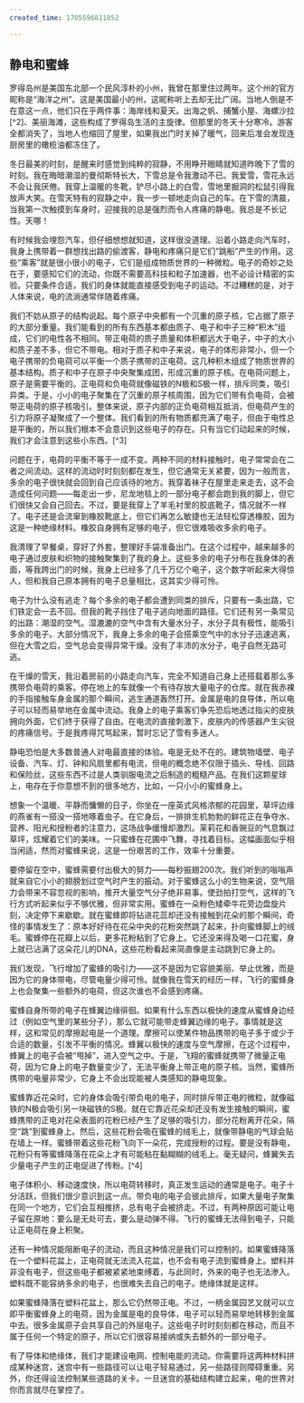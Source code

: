 ```yaml
---
created_time: 1705596811852

---
```

## 静电和蜜蜂

罗得岛州是美国东北部一个民风淳朴的小州，我曾在那里住过两年。这个州的官方昵称是“海洋之州”。这是美国最小的州，这昵称听上去却无比广阔。当地人倒是不在意这一点，他们只在乎两件事：海岸线和夏天。出海之帆、捕蟹小屋、海螺沙拉[^2]、美丽海滩，这些构成了罗得岛生活的主旋律。但那里的冬天十分寒冷。游客全都消失了，当地人也缩回了屋里，如果我出门时关掉了暖气，回来后准会发现连厨房里的橄榄油都冻住了。

冬日最美的时刻，是醒来时感觉到纯粹的寂静，不用睁开眼睛就知道昨晚下了雪的时刻。我在晦暗潮湿的曼彻斯特长大，下雪总是令我激动不已。我爱雪，雪花永远不会让我厌倦。我穿上温暖的冬靴，铲尽小路上的白雪，雪地里掘洞的松鼠引得我放声大笑。在雪天特有的寂静之中，我一步一顿地走向自己的车。在下雪的清晨，当我第一次触摸到车身时，迎接我的总是强烈而令人疼痛的静电。我总是不长记性。天哪！

有时候我会埋怨汽车，但仔细想想就知道，这样很没道理。沿着小路走向汽车时，我身上携带着一群想找出路的偷渡客，静电和疼痛只是它们“跳船”产生的作用。这些“乘客”就是很小很小的电子，它们是组成物质世界的一种微粒。电子的奇妙之处在于，要感知它们的流动，你既不需要高科技和粒子加速器，也不必设计精密的实验。只要条件合适，我们的身体就能直接感受到电子的运动。不过糟糕的是，对于人体来说，电的流淌通常伴随着疼痛。

我们不妨从原子的结构说起。每个原子中央都有一个沉重的原子核，它占据了原子的大部分重量。我们能看到的所有东西基本都由质子、电子和中子三种“积木”组成，它们的电性各不相同。带正电荷的质子质量和体积都远大于电子，中子的大小和质子差不多，但它不带电。相对于质子和中子来说，电子的体形非常小，但一个电子携带的负电荷可以平衡一个质子携带的正电荷。这几种积木组成了物质世界的基本结构。质子和中子在原子中央聚集成团，形成沉重的原子核。在电荷问题上，原子是需要平衡的。正电荷和负电荷就像磁铁的N极和S极一样，排斥同类，吸引异类。于是，小小的电子聚集在了沉重的原子核周围，因为它们带有负电荷，会被带正电荷的原子核吸引。整体来说，原子内部的正负电荷相互抵消，但电荷产生的引力将原子凝聚成了一个整体。我们看到的所有物质都充满了电子，但由于电性总是平衡的，所以我们根本不会意识到这些电子的存在。只有当它们动起来的时候，我们才会注意到这些小东西。[^3]

问题在于，电荷的平衡不等于一成不变。两种不同的材料接触时，电子常常会在二者之间流动。这样的流动时时刻刻都在发生，但它通常无关紧要，因为一般而言，多余的电子很快就会回到自己应该待的地方。我穿着袜子在屋里走来走去，这不会造成任何问题——每走出一步，尼龙地毯上的一部分电子都会跑到我的脚上，但它们很快又会自己回去。不过，要是我穿上了羊毛衬里的胶底靴子，情况就不一样了。电子还是会流窜到橡胶靴底上，但它们再怎么敏捷也无法轻松穿透橡胶，因为这是一种绝缘材料。橡胶自身拥有足够的电子，但它很难吸收多余的电子。

我清理了早餐桌，穿好了外套，整理好手袋准备出门。在这个过程中，越来越多的电子通过皮肤和织物的接触聚集到了我的身上。这些多余的电子分布在我身体的表面，等我跨出门的时候，我身上已经多了几千万亿个电子，这个数字听起来大得惊人，但和我自己原本拥有的电子总量相比，这其实少得可怜。

电子为什么没有逃走？每个多余的电子都会遭到同类的排斥，只要有一条出路，它们铁定会一去不回。但我的靴子挡住了电子逃向地面的路径。它们还有另一条常见的出路：潮湿的空气。湿漉漉的空气中含有大量水分子，水分子具有极性，能吸引多余的电子。大部分情况下，我身上多余的电子会搭乘空气中的水分子迅速逃离，但在大雪之后，空气总会变得异常干燥。没有了丰沛的水分子，电子自然无路可逃。

在干燥的雪天，我沿着房前的小路走向汽车，完全不知道自己身上还搭载着那么多携带负电荷的乘客。停在地上的车就像一个有待存放大量电子的仓库。就在我赤裸的手指接触车身金属的那个瞬间，逃生通道轰然打开。金属是电的良导体，所以电子可以轻而易举地在金属中流动。我身上的电子乘客们争先恐后地透过指尖的皮肤拥向外面，它们终于获得了自由。在电流的直接刺激下，皮肤内的传感器产生尖锐的疼痛信号。于是我疼得咒骂起来，暂时忘记了雪有多迷人。

静电恐怕是大多数普通人对电最直接的体验。电是无处不在的。建筑物墙壁、电子设备、汽车、灯、钟和风扇里都有电流，但电的概念绝不仅限于插头、导线、回路和保险丝，这些东西不过是人类驯服电流之后制造的粗糙产品。在我们这颗星球上，电存在于你意想不到的很多地方，比如，一只小小的蜜蜂身上。

想象一个温暖、平静而慵懒的日子，你坐在一座英式风格浓郁的花园里，草坪边缘的燕雀有一搭没一搭地啄着虫子。在它身后，一排排生机勃勃的鲜花正在争夺水、营养、阳光和授粉者的注意力，这场战争缓慢却激烈。茉莉花和香豌豆的气息飘过草坪，炫耀着它们的美味。一只蜜蜂在花圃中飞舞，寻找着目标。这幅画面似乎相当闲适，然而对蜜蜂来说，这是一份艰苦的工作，效率十分重要。

要停留在空中，蜜蜂需要付出极大的努力——每秒振翅200次。我们听到的嗡嗡声就来自它小小的翅膀划过空气时产生的振动。对于蜜蜂这么小的生物来说，空气阻力会带来不容忽视的影响，推开大量空气分子绝非易事。使劲拍打空气，这样的飞行方式听起来似乎不够优雅，但非常实用。蜜蜂在一朵粉色矮牵牛花旁边盘旋片刻，决定停下来歇歇。就在蜜蜂即将钻进花蕊却还没有接触到花朵的那个瞬间，奇怪的事情发生了：原本好好待在花朵中央的花粉突然跳了起来，扑向蜜蜂脚上的绒毛。蜜蜂停在花瓣上以后，更多花粉粘到了它身上。它还没来得及喝一口花蜜，身上就已沾满了这朵花儿的DNA，这些花粉看起来简直像是主动跳到它身上的。

我们发现，飞行增加了蜜蜂的吸引力——这不是因为它容貌美丽、举止优雅，而是因为它的身体带电，尽管电量少得可怜。就像我在雪天的经历一样，飞行的蜜蜂身上也会聚集一些额外的电荷，但这次谁也不会感到疼痛。

蜜蜂自身所带的电子在蜂翼边缘徘徊。如果有什么东西以极快的速度从蜜蜂身边经过（例如空气里的某些分子），那么它就可能带走蜂翼边缘的电子。事情就是这样，这和常见的摩擦起电是一个道理。摩擦可以使某件物品携带的电子多于或少于合适的数量，引发不平衡的情况。蜂翼以极快的速度与空气摩擦，在这个过程中，蜂翼上的电子会被“甩掉”，进入空气之中。于是，飞翔的蜜蜂就携带了微量正电荷，因为它身上的电子数量变少了，无法平衡身上带正电的原子核。当然，蜜蜂所携带的电量非常少，它身上不会出现能被人类感知的静电现象。

蜜蜂靠近花朵时，它的身体会吸引带负电的电子，同时排斥带正电的微粒，就像磁铁的N极会吸引另一块磁铁的S极。就在它靠近花朵却还没有发生接触的瞬间，蜜蜂携带的正电对花朵表面的花粉已经产生了足够的吸引力，部分花粉离开花朵，隔空“跳”到蜜蜂身上。然后，这些花粉会吸在蜜蜂的绒毛上，就像带静电的气球会贴在墙上一样。蜜蜂带着这些花粉飞向下一朵花，完成授粉的过程。要是没有静电，花粉只有等蜜蜂降落在花朵上才有可能粘在黏糊糊的绒毛上。毫无疑问，蜂翼失去少量电子产生的正电促进了传粉。[^4]

电子体积小、移动速度快，所以电荷转移时，真正发生运动的通常是电子。电子十分活跃，但我们很少意识到这一点。带负电的电子会彼此排斥，如果大量电子聚集在同一个地方，它们会互相推挤，总有电子会被挤走。不过，有两种原因可能让电子留在原地：要么是无处可去，要么是动弹不得。飞行的蜜蜂无法得到电子，只能让正电荷在身上积聚。

还有一种情况能阻断电子的流动，而且这种情况是我们可以控制的。如果蜜蜂降落在一个塑料花盆上，正电荷就无法流入花盆，也不会有电子流到蜜蜂身上。塑料并非没有电子，但这些电子都被紧紧地束缚着，与此同时，外来的电子也无法渗入。塑料既不能容纳多余的电子，也很难失去自己的电子。绝缘体就是这样。

如果蜜蜂降落在塑料花盆上，那么它仍然带正电。不过，一柄金属园艺叉就可以立即平衡蜜蜂身上的电荷，因为金属是电的良导体，电子可以轻而易举地转移到金属中去。很多金属原子会共享自己的外层电子。这些电子时时刻刻都在移动，而且不属于任何一个特定的原子，所以它们很容易接纳或失去额外的一部分电子。

有了导体和绝缘体，我们才能建设电网、控制电能的流动。你需要将这两种材料拼成某种迷宫，迷宫中有一些路径可以让电子轻易通过，另一些路径则障碍重重。另外，你还得设法控制某些道路的关卡。一旦迷宫的基础结构建立起来，电的世界对你而言就尽在掌控了。
